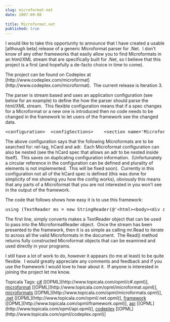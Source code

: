```yaml
---
slug: microformat-net
date: 2007-09-08
 
title: Microformat.net
published: true
---
```

<p>I would like to take this opportunity to announce that I have created a usable [although beta] release of a generic Microformat parser for .Net.  I don't know of any other frameworks that easily allow you to find Microformats in an html/XML stream that are specifically built for .Net, so I believe that this project is a first (and hopefully a de-facto choice in time to come).</p> <p>The project can be found on Codeplex at [http://www.codeplex.com/microformat](http://www.codeplex.com/microformat).  The current release is Iteration 3.  </p><p>The parser is stream based and uses an application configuration (see below for an example) to define the how the parser should parse the html/XML stream.  This flexible configuration means that if a spec changes for a Microformat or a new one is introduced then no code needs to be changed in the framework to let users of the framework see the changed data. </p><div class="CodeRay">
  <div class="code"><pre>&lt;configuration&gt;  &lt;configSections&gt;    &lt;section name='MicroformatsSection' type='Microformats.ConfigurationSections.MicroformatConfigSection, Microformat.net'/&gt;  &lt;/configSections&gt;  &lt;MicroformatsSection&gt;    &lt;Microformats&gt;      &lt;Microformat type='rel-tag' rootType='rel' root='tag' dataType='System.Uri' /&gt;      &lt;Microformat type='hCard' rootType='class' root='vcard' dataType='System.String'&gt;        &lt;Fields&gt;          &lt;Field name='fn' dataType='System.String' plurality='Singular'/&gt;          &lt;Field name='url' dataType='System.Uri' plurality='Singular'/&gt;          &lt;Field name='email' dataType='System.Uri' plurality='Singular'/&gt;          &lt;Field name='adr' dataType='Microformat' plurality='Singular'/&gt;        &lt;/Fields&gt;      &lt;/Microformat&gt;      &lt;Microformat type='adr' rootType='class' root='adr' dataType='System.String'&gt;        &lt;Fields&gt;          &lt;Field name='post-office-box' dataType='System.String' plurality='Singular'/&gt;          &lt;Field name='extended-address' dataType='System.String' plurality='Singular'/&gt;          &lt;Field name='street-address' dataType='System.String' plurality='Singular'/&gt;          &lt;Field name='locality' dataType='System.String' plurality='Singular'/&gt;          &lt;Field name='region' dataType='System.String' plurality='Singular'/&gt;          &lt;Field name='postal-code' dataType='System.String' plurality='Singular'/&gt;          &lt;Field name='country-name' dataType='System.String' plurality='Singular'/&gt;        &lt;/Fields&gt;      &lt;/Microformat&gt;    &lt;/Microformats&gt;  &lt;/MicroformatsSection&gt;</pre></div>
</div>
<a href="http://11011.net/software/vspaste"></a><p>The above configuration says that the following Microformats are to be searched for: rel-tag, hCard and adr.  Each Microformat configuration can also be nested (see the hCard spec that allows an adr to be nested inside itself).  This saves on duplicating configuration information.  (Unfortunately a circular reference in the configuration can be defined and plurality of elements is not implemented.  This will be fixed soon).  Currently in this configuration not all of the hCard spec is defined (this was done for simplicity of me showing you how the config works), obviously this means that any parts of a Microformat that you are not interested in you won't see in the output of the framework. </p><p>The code that follows shows how easy it is to use this framework:</p><div class="CodeRay">
  <div class="code"><pre>using (TextReader ms = new StringReader(@'&lt;html&gt;&lt;body&gt;&lt;div class=''vcard author''&gt; <a class="">Paul Kinlan</a> <a class="">paul.kinlan@gmail.com</a> &lt;div class=''adr''&gt;  &lt;span class=''locality''&gt;Liverpool&lt;/span&gt;,&lt;span class=''region''&gt;Merseyside&lt;/span&gt; &lt;/div&gt;&lt;/div&gt;&lt;/div&gt;<a href="" />Test Tag</a>&lt;/body&gt;&lt;/html&gt;'))            {                using (Microformats.Readers.MicroformatReader mr = new Microformats.Readers.MicroformatReader(ms))                {                    Microformat m = null;                    while(( m = mr.Read()) != null)                    {                        Console.Out.Write('Found Microformat: ' + m.Name + '. Machine Value:' + m.MachineValue + '\n');                        foreach (IField f in m.Fields)                        {                            Console.Out.WriteLine('\t' + f.Name + ': ' + f.MachineValue);                        }                    }                                    }            }</pre></div>
</div>
<a href="http://11011.net/software/vspaste"></a><p>The first line, simply converts makes a TextReader object that can be used to pass into the MicroformatReader object.  Once the stream has been presented to the framework, then it is as simple as calling mr.Read to iterate to across all the valid Microformats in the document.  The Read() method returns fully constructed Microformat objects that can be examined and used directly in your programs.</p><p>I still have a lot of work to do, however it appears (to me at least) to be quite flexible.  I would greatly appreciate any comments and feedback and if you use the framework I would love to hear about it.  If anyone is interested in joining the project let me know. <p /></p><div class="wlWriterSmartContent" style="padding-right: 0px; display: inline; padding-left: 0px; float: none; padding-bottom: 0px; margin: 0px; padding-top: 0px;">Topicala Tags: <a href="http://www.topicala.com/tag/c#" rel="tag">c#</a> [[OPML](http://www.topicala.com/opml/c#.opml)], <a href="http://www.topicala.com/tag/microformat" rel="tag">microformat</a> [[OPML](http://www.topicala.com/opml/microformat.opml)], <a href="http://www.topicala.com/tag/microformats" rel="tag">microformats</a> [[OPML](http://www.topicala.com/opml/microformats.opml)], <a href="http://www.topicala.com/tag/.net" rel="tag">.net</a> [[OPML](http://www.topicala.com/opml/.net.opml)], <a href="http://www.topicala.com/tag/framework" rel="tag">framework</a> [[OPML](http://www.topicala.com/opml/framework.opml)], <a href="http://www.topicala.com/tag/api" rel="tag">api</a> [[OPML](http://www.topicala.com/opml/api.opml)], <a href="http://www.topicala.com/tag/codeplex" rel="tag">codeplex</a> [[OPML](http://www.topicala.com/opml/codeplex.opml)]</div>

